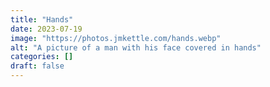 ```yaml
---
title: "Hands"
date: 2023-07-19
image: "https://photos.jmkettle.com/hands.webp"
alt: "A picture of a man with his face covered in hands"
categories: []
draft: false
---
```

